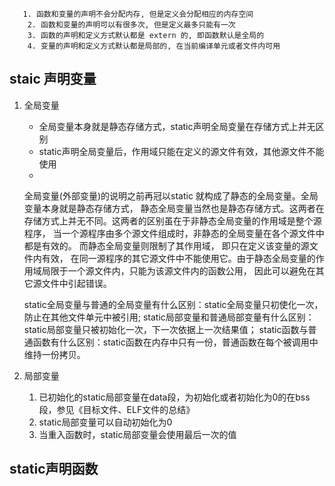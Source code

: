 ```text
   1. 函数和变量的声明不会分配内存, 但是定义会分配相应的内存空间
    2. 函数和变量的声明可以有很多次, 但是定义最多只能有一次
    3. 函数的声明和定义方式默认都是 extern 的, 即函数默认是全局的
    4. 变量的声明和定义方式默认都是局部的, 在当前编译单元或者文件内可用
```

## staic 声明变量

1. 全局变量

   - 全局变量本身就是静态存储方式，static声明全局变量在存储方式上并无区别
   - static声明全局变量后，作用域只能在定义的源文件有效，其他源文件不能使用
   - 

   

   

   全局变量(外部变量)的说明之前再冠以static 就构成了静态的全局变量。全局变量本身就是静态存储方式， 静态全局变量当然也是静态存储方式。这两者在存储方式上并无不同。这两者的区别虽在于非静态全局变量的作用域是整个源程序， 当一个源程序由多个源文件组成时，非静态的全局变量在各个源文件中都是有效的。 而静态全局变量则限制了其作用域， 即只在定义该变量的源文件内有效， 在同一源程序的其它源文件中不能使用它。由于静态全局变量的作用域局限于一个源文件内，只能为该源文件内的函数公用， 因此可以避免在其它源文件中引起错误。

   static全局变量与普通的全局变量有什么区别：static全局变量只初使化一次，防止在其他文件单元中被引用;
   static局部变量和普通局部变量有什么区别：static局部变量只被初始化一次，下一次依据上一次结果值；
   static函数与普通函数有什么区别：static函数在内存中只有一份，普通函数在每个被调用中维持一份拷贝。
   
2. 局部变量

   1. 已初始化的static局部变量在data段，为初始化或者初始化为0的在bss段，参见《目标文件、ELF文件的总结》
   2. static局部变量可以自动初始化为0
   3. 当重入函数时，static局部变量会使用最后一次的值

## static声明函数


